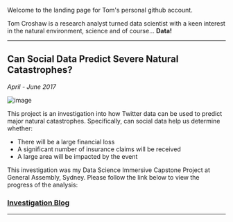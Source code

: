 Welcome to the landing page for Tom's personal github account.

Tom Croshaw is a research analyst turned data scientist with a keen interest in the natural environment, science and of course... **Data!**

---

## Can Social Data Predict Severe Natural Catastrophes?
_April - June 2017_


![image](https://media.giphy.com/media/3o7TKOrTKTwdIFBi2k/giphy.gif)

This project is an investigation into how Twitter data can be used to predict major natural catastrophes. Specifically, can social data help us determine whether:
- There will be a large financial loss
- A significant number of insurance claims will be received
- A large area will be impacted by the event

This investigation was my Data Science Immersive Capstone Project at General Assembly, Sydney. Please follow the link below to view the progress of the analysis:

### [Investigation Blog](/capstone/index.md)

---
